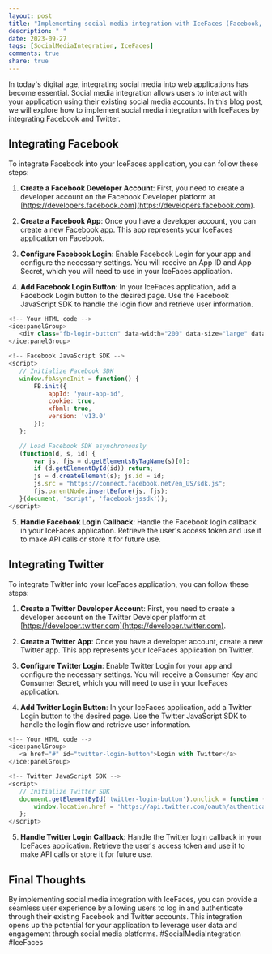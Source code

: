 ```yaml
---
layout: post
title: "Implementing social media integration with IceFaces (Facebook, Twitter)"
description: " "
date: 2023-09-27
tags: [SocialMediaIntegration, IceFaces]
comments: true
share: true
---
```


In today's digital age, integrating social media into web applications has become essential. Social media integration allows users to interact with your application using their existing social media accounts. In this blog post, we will explore how to implement social media integration with IceFaces by integrating Facebook and Twitter.

## Integrating Facebook

To integrate Facebook into your IceFaces application, you can follow these steps:

1. **Create a Facebook Developer Account**: First, you need to create a developer account on the Facebook Developer platform at [https://developers.facebook.com](https://developers.facebook.com).

2. **Create a Facebook App**: Once you have a developer account, you can create a new Facebook app. This app represents your IceFaces application on Facebook.

3. **Configure Facebook Login**: Enable Facebook Login for your app and configure the necessary settings. You will receive an App ID and App Secret, which you will need to use in your IceFaces application.

4. **Add Facebook Login Button**: In your IceFaces application, add a Facebook Login button to the desired page. Use the Facebook JavaScript SDK to handle the login flow and retrieve user information.

```javascript
<!-- Your HTML code -->
<ice:panelGroup>
   <div class="fb-login-button" data-width="200" data-size="large" data-button-type="continue_with" data-layout="default" data-auto-logout-link="false" data-use-continue-as="true"></div>
</ice:panelGroup>

<!-- Facebook JavaScript SDK -->
<script>
   // Initialize Facebook SDK
   window.fbAsyncInit = function() {
       FB.init({
           appId: 'your-app-id',
           cookie: true,
           xfbml: true,
           version: 'v13.0'
       });
   };

   // Load Facebook SDK asynchronously
   (function(d, s, id) {
       var js, fjs = d.getElementsByTagName(s)[0];
       if (d.getElementById(id)) return;
       js = d.createElement(s); js.id = id;
       js.src = "https://connect.facebook.net/en_US/sdk.js";
       fjs.parentNode.insertBefore(js, fjs);
   }(document, 'script', 'facebook-jssdk'));
</script>
```

5. **Handle Facebook Login Callback**: Handle the Facebook login callback in your IceFaces application. Retrieve the user's access token and use it to make API calls or store it for future use.

## Integrating Twitter

To integrate Twitter into your IceFaces application, you can follow these steps:

1. **Create a Twitter Developer Account**: First, you need to create a developer account on the Twitter Developer platform at [https://developer.twitter.com](https://developer.twitter.com).

2. **Create a Twitter App**: Once you have a developer account, create a new Twitter app. This app represents your IceFaces application on Twitter.

3. **Configure Twitter Login**: Enable Twitter Login for your app and configure the necessary settings. You will receive a Consumer Key and Consumer Secret, which you will need to use in your IceFaces application.

4. **Add Twitter Login Button**: In your IceFaces application, add a Twitter Login button to the desired page. Use the Twitter JavaScript SDK to handle the login flow and retrieve user information.

```javascript
<!-- Your HTML code -->
<ice:panelGroup>
   <a href="#" id="twitter-login-button">Login with Twitter</a>
</ice:panelGroup>

<!-- Twitter JavaScript SDK -->
<script>
   // Initialize Twitter SDK
   document.getElementById('twitter-login-button').onclick = function () {
       window.location.href = 'https://api.twitter.com/oauth/authenticate?oauth_token=your-oauth-token';
   };
</script>
```

5. **Handle Twitter Login Callback**: Handle the Twitter login callback in your IceFaces application. Retrieve the user's access token and use it to make API calls or store it for future use.

## Final Thoughts

By implementing social media integration with IceFaces, you can provide a seamless user experience by allowing users to log in and authenticate through their existing Facebook and Twitter accounts. This integration opens up the potential for your application to leverage user data and engagement through social media platforms. #SocialMediaIntegration #IceFaces